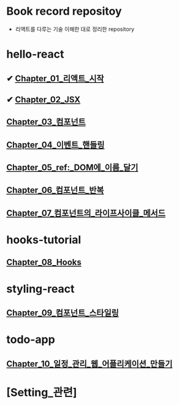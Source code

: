 # Book record repositoy

- 리액트를 다루는 기술 이해한 대로 정리한 repository

# hello-react

## ✔ [Chapter_01\_리액트\_시작](https://github.com/dongwonnn/learning-react/tree/main/Chapters/Chapter%2001)

## ✔ [Chapter_02_JSX](https://github.com/dongwonnn/learning-react/tree/main/Chapters/Chapter%2002)

## [Chapter_03\_컴포넌트](https://github.com/dongwonnn/learning-react/tree/main/Chapters/Chapter%2003)

## [Chapter_04\_이벤트\_핸들링](https://github.com/dongwonnn/learning-react/tree/main/Chapters/Chapter%2004)

## [Chapter_05_ref:\_DOM에\_이름\_달기](https://github.com/dongwonnn/learning-react/tree/main/Chapters/Chapter%2005)

## [Chapter_06\_컴포넌트\_반복](https://github.com/dongwonnn/learning-react/tree/main/Chapters/Chapter%2006)

## [Chapter_07\_컴포넌트의\_라이프사이클\_메서드](https://github.com/dongwonnn/learning-react/tree/main/Chapters/Chapter%2007)

# hooks-tutorial

## [Chapter_08_Hooks](https://github.com/dongwonnn/learning-react/tree/main/Chapters/Chapter%2008)

# styling-react

## [Chapter_09\_컴포넌트\_스타일링](https://github.com/dongwonnn/learning-react/tree/main/Chapters/Chapter%2009)

# todo-app

## [Chapter_10\_일정\_관리\_웹\_어플리케이션\_만들기](https://github.com/dongwonnn/learning-react/tree/main/Chapters/Chapter%2010)

# [Setting\_관련]
